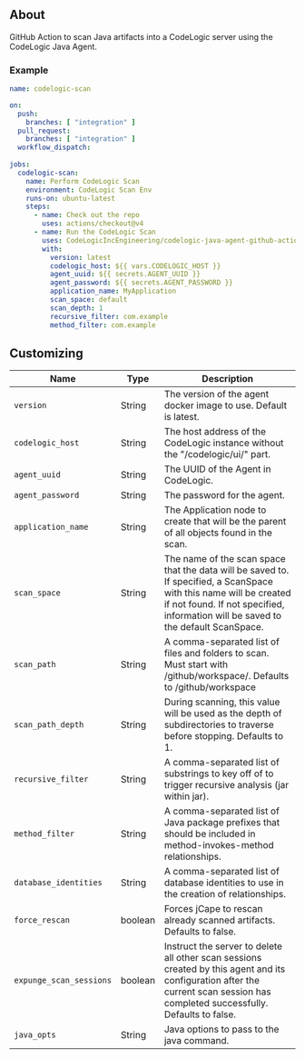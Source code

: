 ## About

GitHub Action to scan Java artifacts into a CodeLogic server using the CodeLogic Java Agent.


### Example

```yaml
name: codelogic-scan

on:
  push:
    branches: [ "integration" ]
  pull_request:
    branches: [ "integration" ]
  workflow_dispatch:
    
jobs:
  codelogic-scan:
    name: Perform CodeLogic Scan
    environment: CodeLogic Scan Env
    runs-on: ubuntu-latest
    steps:
      - name: Check out the repo
        uses: actions/checkout@v4
      - name: Run the CodeLogic Scan
        uses: CodeLogicIncEngineering/codelogic-java-agent-github-action@integration
        with:
          version: latest
          codelogic_host: ${{ vars.CODELOGIC_HOST }}
          agent_uuid: ${{ secrets.AGENT_UUID }}
          agent_password: ${{ secrets.AGENT_PASSWORD }}
          application_name: MyApplication
          scan_space: default
          scan_depth: 1
          recursive_filter: com.example
          method_filter: com.example
```


## Customizing


| Name                    | Type    | Description                                                                                                                                                                                             |
|-------------------------|---------|---------------------------------------------------------------------------------------------------------------------------------------------------------------------------------------------------------|
| `version`               | String  | The version of the agent docker image to use. Default is latest.                                                                                                                                        |
| `codelogic_host`        | String  | The host address of the CodeLogic instance without the "/codelogic/ui/" part.                                                                                                                           |
| `agent_uuid`            | String  | The UUID of the Agent in CodeLogic.                                                                                                                                                                     |
| `agent_password`        | String  | The password for the agent.                                                                                                                                                                             |
| `application_name`      | String  | The Application node to create that will be the parent of all objects found in the scan.                                                                                                                | 
| `scan_space`            | String  | The name of the scan space that the data will be saved to. If specified, a ScanSpace with this name will be created if not found. If not specified, information will be saved to the default ScanSpace. | 
| `scan_path`             | String  | A comma-separated list of files and folders to scan. Must start with /github/workspace/. Defaults to /github/workspace                                                                                  |
| `scan_path_depth`       | String  | During scanning, this value will be used as the depth of subdirectories to traverse before stopping. Defaults to 1.                                                                                     |
| `recursive_filter`      | String  | A comma-separated list of substrings to key off of to trigger recursive analysis (jar within jar).                                                                                                      |
| `method_filter`         | String  | A comma-separated list of Java package prefixes that should be included in method-invokes-method relationships.                                                                                         |
| `database_identities`   | String  | A comma-separated list of database identities to use in the creation of relationships.                                                                                                                  |
| `force_rescan`          | boolean | Forces jCape to rescan already scanned artifacts. Defaults to false.                                                                                                                                    |
| `expunge_scan_sessions` | boolean | Instruct the server to delete all other scan sessions created by this agent and its configuration after the current scan session has completed successfully. Defaults to false.                         |
| `java_opts`             | String  | Java options to pass to the java command.                                                                                                                                                               |

